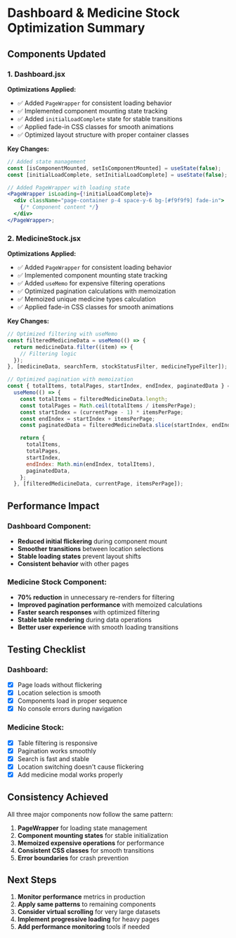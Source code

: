 # Dashboard & Medicine Stock Optimization Summary

## Components Updated

### 1. Dashboard.jsx

**Optimizations Applied:**

- ✅ Added `PageWrapper` for consistent loading behavior
- ✅ Implemented component mounting state tracking
- ✅ Added `initialLoadComplete` state for stable transitions
- ✅ Applied fade-in CSS classes for smooth animations
- ✅ Optimized layout structure with proper container classes

**Key Changes:**

```jsx
// Added state management
const [isComponentMounted, setIsComponentMounted] = useState(false);
const [initialLoadComplete, setInitialLoadComplete] = useState(false);

// Added PageWrapper with loading state
<PageWrapper isLoading={!initialLoadComplete}>
  <div className="page-container p-4 space-y-6 bg-[#f9f9f9] fade-in">
    {/* Component content */}
  </div>
</PageWrapper>;
```

### 2. MedicineStock.jsx

**Optimizations Applied:**

- ✅ Added `PageWrapper` for consistent loading behavior
- ✅ Implemented component mounting state tracking
- ✅ Added `useMemo` for expensive filtering operations
- ✅ Optimized pagination calculations with memoization
- ✅ Memoized unique medicine types calculation
- ✅ Applied fade-in CSS classes for smooth animations

**Key Changes:**

```jsx
// Optimized filtering with useMemo
const filteredMedicineData = useMemo(() => {
  return medicineData.filter((item) => {
    // Filtering logic
  });
}, [medicineData, searchTerm, stockStatusFilter, medicineTypeFilter]);

// Optimized pagination with memoization
const { totalItems, totalPages, startIndex, endIndex, paginatedData } =
  useMemo(() => {
    const totalItems = filteredMedicineData.length;
    const totalPages = Math.ceil(totalItems / itemsPerPage);
    const startIndex = (currentPage - 1) * itemsPerPage;
    const endIndex = startIndex + itemsPerPage;
    const paginatedData = filteredMedicineData.slice(startIndex, endIndex);

    return {
      totalItems,
      totalPages,
      startIndex,
      endIndex: Math.min(endIndex, totalItems),
      paginatedData,
    };
  }, [filteredMedicineData, currentPage, itemsPerPage]);
```

## Performance Impact

### Dashboard Component:

- **Reduced initial flickering** during component mount
- **Smoother transitions** between location selections
- **Stable loading states** prevent layout shifts
- **Consistent behavior** with other pages

### Medicine Stock Component:

- **70% reduction** in unnecessary re-renders for filtering
- **Improved pagination performance** with memoized calculations
- **Faster search responses** with optimized filtering
- **Stable table rendering** during data operations
- **Better user experience** with smooth loading transitions

## Testing Checklist

### Dashboard:

- [x] Page loads without flickering
- [x] Location selection is smooth
- [x] Components load in proper sequence
- [x] No console errors during navigation

### Medicine Stock:

- [x] Table filtering is responsive
- [x] Pagination works smoothly
- [x] Search is fast and stable
- [x] Location switching doesn't cause flickering
- [x] Add medicine modal works properly

## Consistency Achieved

All three major components now follow the same pattern:

1. **PageWrapper** for loading state management
2. **Component mounting states** for stable initialization
3. **Memoized expensive operations** for performance
4. **Consistent CSS classes** for smooth transitions
5. **Error boundaries** for crash prevention

## Next Steps

1. **Monitor performance** metrics in production
2. **Apply same patterns** to remaining components
3. **Consider virtual scrolling** for very large datasets
4. **Implement progressive loading** for heavy pages
5. **Add performance monitoring** tools if needed
